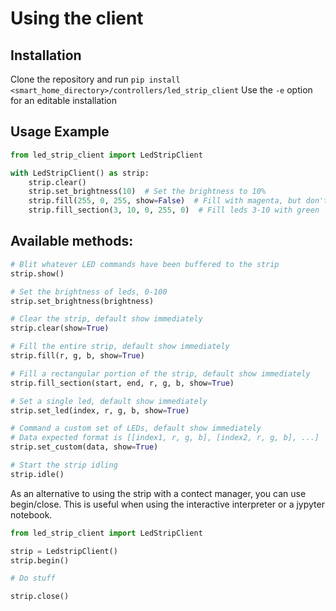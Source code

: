 # Using the client

## Installation
Clone the repository and run `pip install <smart_home_directory>/controllers/led_strip_client`
Use the `-e` option for an editable installation

## Usage Example
```python
from led_strip_client import LedStripClient

with LedStripClient() as strip:
    strip.clear()
    strip.set_brightness(10)  # Set the brightness to 10%
    strip.fill(255, 0, 255, show=False)  # Fill with magenta, but don't blit to the strip yet
    strip.fill_section(3, 10, 0, 255, 0)  # Fill leds 3-10 with green
```

## Available methods:

```python
# Blit whatever LED commands have been buffered to the strip
strip.show()
```

```python
# Set the brightness of leds, 0-100
strip.set_brightness(brightness)
```

```python
# Clear the strip, default show immediately
strip.clear(show=True)
```

```python
# Fill the entire strip, default show immediately
strip.fill(r, g, b, show=True)
```

```python
# Fill a rectangular portion of the strip, default show immediately
strip.fill_section(start, end, r, g, b, show=True)
```

```python
# Set a single led, default show immediately
strip.set_led(index, r, g, b, show=True)
```

```python
# Command a custom set of LEDs, default show immediately
# Data expected format is [[index1, r, g, b], [index2, r, g, b], ...]
strip.set_custom(data, show=True)
```

```python
# Start the strip idling
strip.idle()
```

As an alternative to using the strip with a contect manager, you can use begin/close.
This is useful when using the interactive interpreter or a jypyter notebook.

```python
from led_strip_client import LedStripClient

strip = LedstripClient()
strip.begin()

# Do stuff

strip.close()
```
